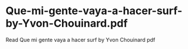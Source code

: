 # Que-mi-gente-vaya-a-hacer-surf-by-Yvon-Chouinard.pdf
Read Que mi gente vaya a hacer surf by Yvon Chouinard pdf
